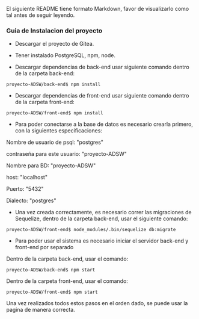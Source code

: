 El siguiente README tiene formato Markdown, favor de visualizarlo como tal antes de seguir leyendo.

### Guia de Instalacion del proyecto

+ Descargar el proyecto de Gitea.

+ Tener instalado PostgreSQL, npm, node.

+ Descargar dependencias de back-end usar siguiente comando dentro de la carpeta back-end:

```
proyecto-ADSW/back-end$ npm install
```

+ Descargar dependencias de front-end usar siguiente comando dentro de la carpeta front-end:

```
proyecto-ADSW/front-end$ npm install
```

+ Para poder conectarse a la base de datos es necesario crearla primero, con la siguientes especificaciones:

Nombre de usuario de psql: "postgres"

contraseña para este usuario: "proyecto-ADSW"

Nombre para BD: "proyecto-ADSW"

host: "localhost"

Puerto: "5432"

Dialecto: "postgres"

+ Una vez creada correctamente, es necesario correr las migraciones de Sequelize, dentro de la carpeta back-end, usar el siguiente comando:

```
proyecto-ADSW/front-end$ node_modules/.bin/sequelize db:migrate
```

+ Para poder usar el sistema es necesario iniciar el servidor back-end y front-end por separado

Dentro de la carpeta back-end, usar el comando:

```
proyecto-ADSW/back-end$ npm start
```

Dentro de la carpeta front-end, usar el comando:

```
proyecto-ADSW/front-end$ npm start
```

Una vez realizados todos estos pasos en el orden dado, se puede usar la pagina de manera correcta.